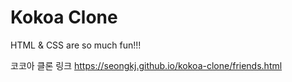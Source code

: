 # Kokoa Clone

HTML & CSS are so much fun!!!

코코아 클론 링크
https://seongkj.github.io/kokoa-clone/friends.html
